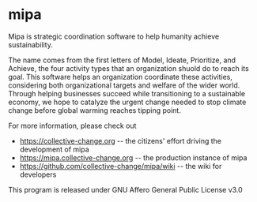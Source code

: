 # mipa

Mipa is strategic coordination software to help humanity achieve sustainability. 

The name comes from the first letters of Model, Ideate, Prioritize, and Achieve, the four activity types that an organization shuold do to reach its goal. This software helps an organization coordinate these activities, considering both organizational targets and welfare of the wider world. Through helping businesses succeed while transitioning to a sustainable economy, we hope to catalyze the urgent change needed to stop climate change before global warming reaches tipping point.

For more information, please check out 
* https://collective-change.org -- the citizens' effort driving the development of mipa
* https://mipa.collective-change.org -- the production instance of mipa
* https://github.com/collective-change/mipa/wiki -- the wiki for developers

This program is released under GNU Affero General Public License v3.0
